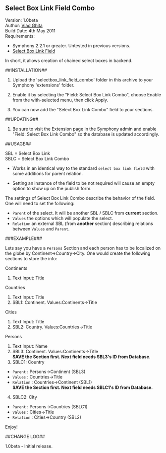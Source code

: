 Select Box Link Field Combo 
------------------------------------

Version: 1.0beta<br />
Author: [Vlad Ghita](vlad_micutul@yahoo.com)<br />
Build Date: 4th May 2011<br />
Requirements:<br />
  
- Symphony 2.2.1 or greater. Untested in previous versions.
- [Select Box Link Field](http://symphony-cms.com/download/extensions/view/20054/)

In short, it allows creation of chained select boxes in backend.

##INSTALLATION##

1. Upload the 'selectbox_link_field_combo' folder in this archive to your Symphony 'extensions' folder.

2. Enable it by selecting the "Field: Select Box Link Combo", choose Enable from the with-selected menu, then click Apply.

3. You can now add the "Select Box Link Combo" field to your sections.


##UPDATING##

1. Be sure to visit the Extension page in the Symphony admin and enable "Field: Select Box Link Combo" so the database is updated accordingly.


##USAGE##

SBL = Select Box Link<br />
SBLC = Select Box Link Combo

- Works in an identical way to the standard `select box link field` with some additions for parent relation.

- Setting an instance of the field to be not required will cause an empty option to show up on the publish form.

The settings of Select Box Link Combo describe the behavior of the field. One will need to set the following:

- `Parent` of the select. It will be another SBL / SBLC from **current** section.
- `Values` the options which will populate the select.
- `Relation` an external SBL (from **another** section) describing relations between `Values` and `Parent`.

###EXAMPLE###

Lets say you have a `Persons` Section and each person has to be localized on the globe by Continent->Country->City. One would create the following sections to store the info:

Continents<br />
1. Text Input: Title

Countries<br />
1. Text Input: Title<br />
2. SBL1: Continent. Values:Continents-&gt;Title

Cities<br />
1. Text Input: Title<br />
2. SBL2: Country. Values:Countries-&gt;Title
  
Persons<br />
1. Text Input: Name<br />
2. SBL3: Continent. Values:Continents-&gt;Title<br />
**SAVE the Section first. Next field needs SBL3's ID from Database.**<br />
3. SBLC1: Country<br />
- `Parent` : Persons-&gt;Continent (SBL3)
- `Values` : Countries-&gt;Title
- `Relation` : Countries-&gt;Continent (SBL1)<br />
**SAVE the Section first. Next field needs SBLC1's ID from Database.**<br />
4. SBLC2: City<br />
- `Parent` : Persons-&gt;Countries (SBLC1)
- `Values` : Cities-&gt;Title
- `Relation` : Cities-&gt;Country (SBL2)

Enjoy!

##CHANGE LOG##

1.0beta	- Initial release.